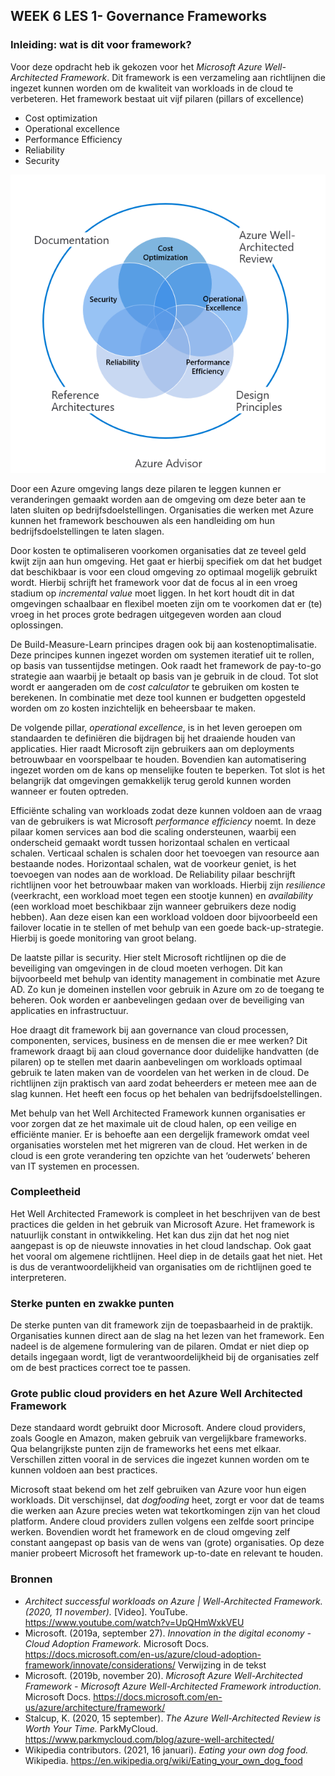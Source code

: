 ## WEEK 6 LES 1- Governance Frameworks

### Inleiding: wat is dit voor framework?
Voor deze opdracht heb ik gekozen voor het _Microsoft Azure Well-Architected Framework_. Dit framework is een verzameling aan richtlijnen die ingezet kunnen worden om de kwaliteit van workloads in de cloud te verbeteren. Het framework bestaat uit vijf pilaren (pillars of excellence)

* Cost optimization
* Operational excellence
* Performance Efficiency
* Reliability 
* Security

![WAF](waf.png)

Door een Azure omgeving langs deze pilaren te leggen kunnen er veranderingen gemaakt worden aan de omgeving om deze beter aan te laten sluiten op bedrijfsdoelstellingen. Organisaties die werken met Azure kunnen het framework beschouwen als een handleiding om hun bedrijfsdoelstellingen te laten slagen.

Door kosten te optimaliseren voorkomen organisaties dat ze teveel geld kwijt zijn aan hun omgeving. Het gaat er hierbij specifiek om dat het budget dat beschikbaar is voor een cloud omgeving zo optimaal mogelijk gebruikt wordt. Hierbij schrijft het framework voor dat de focus al in een vroeg stadium op _incremental value_ moet liggen. In het kort houdt dit in dat omgevingen schaalbaar en flexibel moeten zijn om te voorkomen dat er (te) vroeg in het proces grote bedragen uitgegeven worden aan cloud oplossingen. 

De Build-Measure-Learn principes dragen ook bij aan kostenoptimalisatie. Deze principes kunnen ingezet worden om systemen iteratief uit te rollen, op basis van tussentijdse metingen. Ook raadt het framework de pay-to-go strategie aan waarbij je betaalt op basis van je gebruik in de cloud. Tot slot wordt er aangeraden om de _cost calculator_ te gebruiken om kosten te berekenen. In combinatie met deze tool kunnen er budgetten opgesteld worden om zo kosten inzichtelijk en beheersbaar te maken.

De volgende pillar, _operational excellence_, is in het leven geroepen om standaarden te definiëren die bijdragen bij het draaiende houden van applicaties. Hier raadt Microsoft zijn gebruikers aan om deployments betrouwbaar en voorspelbaar te houden. Bovendien kan automatisering ingezet worden om de kans op menselijke fouten te beperken. Tot slot is het belangrijk dat omgevingen gemakkelijk terug gerold kunnen worden wanneer er fouten optreden.

Efficiënte schaling van workloads zodat deze kunnen voldoen aan de vraag van de gebruikers is wat Microsoft _performance efficiency_ noemt. In deze pilaar komen services aan bod die scaling ondersteunen, waarbij een onderscheid gemaakt wordt tussen horizontaal schalen en verticaal schalen. Verticaal schalen is schalen door het toevoegen van resource aan bestaande nodes. Horizontaal schalen, wat de voorkeur geniet, is het toevoegen van nodes aan de workload. 
De Reliability pilaar beschrijft richtlijnen voor het betrouwbaar maken van workloads. Hierbij zijn _resilience_ (veerkracht, een workload moet tegen een stootje kunnen) en _availability_ (een workload moet beschikbaar zijn wanneer gebruikers deze nodig hebben). Aan deze eisen kan een workload voldoen door bijvoorbeeld een failover locatie in te stellen of met behulp van een goede back-up-strategie. Hierbij is goede monitoring van groot belang. 

De laatste pillar is security. Hier stelt Microsoft richtlijnen op die de beveiliging van omgevingen in de cloud moeten verhogen. Dit kan bijvoorbeeld met behulp van identity management in combinatie met Azure AD. Zo kun je domeinen instellen voor gebruik in Azure om zo de toegang te beheren. Ook worden er aanbevelingen gedaan over de beveiliging van applicaties en infrastructuur. 

Hoe draagt dit framework bij aan governance van cloud processen, componenten, services, business en de mensen die er mee werken?
Dit framework draagt bij aan cloud governance door duidelijke handvatten (de pilaren) op te stellen met daarin aanbevelingen om workloads optimaal gebruik te laten maken van de voordelen van het werken in de cloud. De richtlijnen zijn praktisch van aard zodat beheerders er meteen mee aan de slag kunnen. Het heeft een focus op het behalen van bedrijfsdoelstellingen.

Met behulp van het Well Architected Framework kunnen organisaties er voor zorgen dat ze het maximale uit de cloud halen, op een veilige en efficiënte manier. Er is behoefte aan een dergelijk framework omdat veel organisaties worstelen met het migreren van de cloud. Het werken in de cloud is een grote verandering ten opzichte van het ‘ouderwets’ beheren van IT systemen en processen.

### Compleetheid
Het Well Architected Framework is compleet in het beschrijven van de best practices die gelden in het gebruik van Microsoft Azure. Het framework is natuurlijk constant in ontwikkeling. Het kan dus zijn dat het nog niet aangepast is op de nieuwste innovaties in het cloud landschap. Ook gaat het vooral om algemene richtlijnen. Heel diep in de details gaat het niet. Het is dus de verantwoordelijkheid van organisaties om de richtlijnen goed te interpreteren.

### Sterke punten en zwakke punten
De sterke punten van dit framework zijn de toepasbaarheid in de praktijk. Organisaties kunnen direct aan de slag na het lezen van het framework. Een nadeel is de algemene formulering van de pilaren. Omdat er niet diep op details ingegaan wordt, ligt de verantwoordelijkheid bij de organisaties zelf om de best practices correct toe te passen. 

### Grote public cloud providers en het Azure Well Architected Framework

Deze standaard wordt gebruikt door Microsoft. Andere cloud providers, zoals Google en Amazon, maken gebruik van vergelijkbare frameworks. Qua belangrijkste punten zijn de frameworks het eens met elkaar. Verschillen zitten vooral in de services die ingezet kunnen worden om te kunnen voldoen aan best practices. 

Microsoft staat bekend om het zelf gebruiken van Azure voor hun eigen workloads. Dit verschijnsel, dat _dogfooding_ heet, zorgt er voor dat de teams die werken aan Azure precies weten wat tekortkomingen zijn van het cloud platform. Andere cloud providers zullen volgens een zelfde soort principe werken. Bovendien wordt het framework en de cloud omgeving zelf constant aangepast op basis van de wens van (grote) organisaties. Op deze manier probeert Microsoft het framework up-to-date en relevant te houden. 

### Bronnen
* _Architect successful workloads on Azure | Well-Architected Framework. (2020, 11 november)._ [Video]. YouTube. https://www.youtube.com/watch?v=UpQHmWxkVEU
* Microsoft. (2019a, september 27). _Innovation in the digital economy - Cloud Adoption Framework._ Microsoft Docs. https://docs.microsoft.com/en-us/azure/cloud-adoption-framework/innovate/considerations/
Verwijzing in de tekst
* Microsoft. (2019b, november 20). _Microsoft Azure Well-Architected Framework - Microsoft Azure Well-Architected Framework introduction._ Microsoft Docs. https://docs.microsoft.com/en-us/azure/architecture/framework/
* Stalcup, K. (2020, 15 september). _The Azure Well-Architected Review is Worth Your Time._ ParkMyCloud. https://www.parkmycloud.com/blog/azure-well-architected/
* Wikipedia contributors. (2021, 16 januari). _Eating your own dog food._ Wikipedia. https://en.wikipedia.org/wiki/Eating_your_own_dog_food
